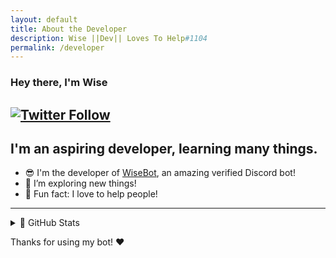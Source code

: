 ```yaml
---
layout: default
title: About the Developer
description: Wise ||Dev|| Loves To Help#1104
permalink: /developer
---
```


### Hey there, I'm Wise

[![Twitter Follow](https://img.shields.io/twitter/follow/oisci0762?color=1DA1F2&logo=twitter&style=for-the-badge)](https://twitter.com/intent/follow?original_referer=https://github.com/WiseDevHelper&screen_name=oisci0762)
<br>
---

## I'm an aspiring developer, learning many things.

- 😎 I'm the developer of [WiseBot](https://wisebot.tk), an amazing verified Discord bot!
- 🔎 I’m exploring new things!
- 👀 Fun fact: I love to help people!

---

<details>
  <summary>🔷 GitHub Stats</summary>

  <img align="left" alt="Wise's GitHub Stats" src="https://github-readme-stats.vercel.app/api?username=WiseDevHelper&show_icons=true&hide_border=true&theme=tokyonight&count_private=true" />

</details>

Thanks for using my bot! ❤
